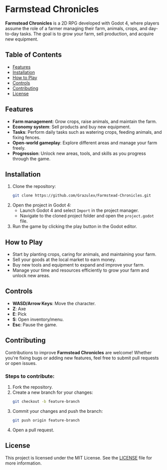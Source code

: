 # Farmstead Chronicles

**Farmstead Chronicles** is a 2D RPG developed with Godot 4, where players assume the role of a farmer managing their farm, animals, crops, and day-to-day tasks. The goal is to grow your farm, sell production, and acquire new equipment.

## Table of Contents

- [Features](#features)
- [Installation](#installation)
- [How to Play](#how-to-play)
- [Controls](#controls)
- [Contributing](#contributing)
- [License](#license)

## Features

- **Farm management**: Grow crops, raise animals, and maintain the farm.
- **Economy system**: Sell products and buy new equipment.
- **Tasks**: Perform daily tasks such as watering crops, feeding animals, and fixing fences.
- **Open-world gameplay**: Explore different areas and manage your farm freely.
- **Progression**: Unlock new areas, tools, and skills as you progress through the game.

## Installation

1. Clone the repository:
	```bash
	git clone https://github.com/Grazulex/Farmstead-Chronicles.git
	```
2. Open the project in Godot 4:
	- Launch Godot 4 and select `Import` in the project manager.
	- Navigate to the cloned project folder and open the `project.godot` file.
3. Run the game by clicking the play button in the Godot editor.

## How to Play

- Start by planting crops, caring for animals, and maintaining your farm.
- Sell your goods at the local market to earn money.
- Buy new tools and equipment to expand and improve your farm.
- Manage your time and resources efficiently to grow your farm and unlock new areas.

## Controls

- **WASD/Arrow Keys**: Move the character.
- **Z**: Axe
- **E**: Pick
- **S**: Open inventory/menu.
- **Esc**: Pause the game.

## Contributing

Contributions to improve **Farmstead Chronicles** are welcome! Whether you're fixing bugs or adding new features, feel free to submit pull requests or open issues.

### Steps to contribute:

1. Fork the repository.
2. Create a new branch for your changes:
	```bash
	git checkout -b feature-branch
	```
3. Commit your changes and push the branch:
	```bash
	git push origin feature-branch
	```
4. Open a pull request.

## License

This project is licensed under the MIT License. See the [LICENSE](LICENSE) file for more information.
